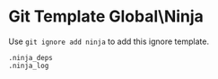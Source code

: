 Git Template Global\Ninja
===

Use `git ignore add ninja` to add this ignore template.

```
.ninja_deps
.ninja_log
```
